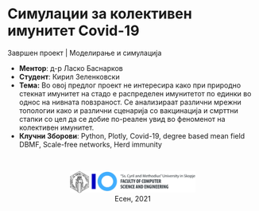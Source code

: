 # Симулации за колективен имунитет Covid-19
Завршен проект | Моделирање и симулација 
- **Ментор**: д-р Ласко Баснарков
- **Студент**: Кирил Зеленковски 
- **Тема:** Во овој предлог проект не интересира како при природно стекнат имунитет на стадо е распределен имунитетот по единки во однос на нивната повзраност. Се анализираат различни мрежни топологии како и различни сценарија со вакцинација и смрттни стапки со цел да се добие по-реален увид во феноменот на колективен имунитет.
- **Клучни Зборови**: Python, Plotly, Covid-19, degree based mean field DBMF, Scale-free networks, Herd immunity

<br>

<p align="center">
<img src="https://raw.githubusercontent.com/zelenelez/images/master/finki.jpg" width=50%;></img> <br>
Есен, 2021
</p>
